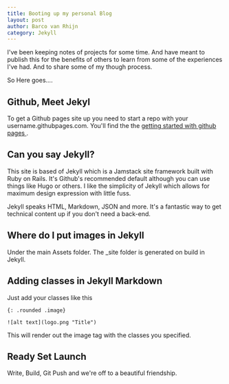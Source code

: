 ```yaml
---
title: Booting up my personal Blog
layout: post
author: Barco van Rhijn
category: Jekyll
---
```


I've been keeping notes of projects for some time. And have meant to publish this for the benefits of others to learn from some of the experiences I've had. And to share some of my though process.

So Here goes....

## Github, Meet Jekyl
To get a Github pages site up you need to start a repo with your username.githubpages.com. You'll find the the [ getting started with github pages ](https://pages.github.com/).

## Can you say Jekyll?
This site is based of Jekyll which is a Jamstack site framework built with Ruby on Rails. It's Github's recommended default although you can use things like Hugo or others. I like the simplicity of Jekyll which allows for maximum design expression with little fuss. 

Jekyll speaks HTML, Markdown, JSON and more. It's a fantastic way to get technical content up if you don't need a back-end. 

## Where do I put images in Jekyll
Under the main Assets folder. The _site folder is generated on build in Jekyll.

## Adding classes in Jekyll Markdown

Just add your classes like this
```
{: .rounded .image}

![alt text](logo.png "Title")
```

This will render out the image tag with the classes you specified.

## Ready Set Launch
Write, Build, Git Push and we're off to a beautiful friendship.

